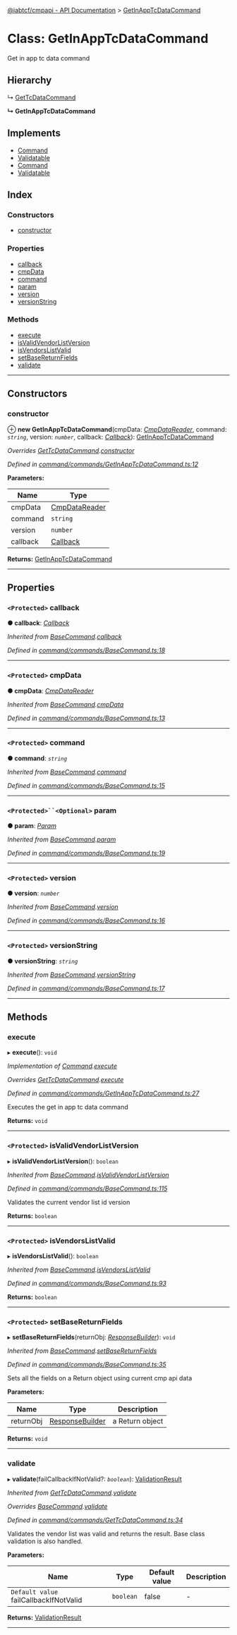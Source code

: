 [@iabtcf/cmpapi - API Documentation](../README.md) > [GetInAppTcDataCommand](../classes/getinapptcdatacommand.md)

# Class: GetInAppTcDataCommand

Get in app tc data command

## Hierarchy

↳  [GetTcDataCommand](gettcdatacommand.md)

**↳ GetInAppTcDataCommand**

## Implements

* [Command](../interfaces/command.md)
* [Validatable](../interfaces/validatable.md)
* [Command](../interfaces/command.md)
* [Validatable](../interfaces/validatable.md)

## Index

### Constructors

* [constructor](getinapptcdatacommand.md#constructor)

### Properties

* [callback](getinapptcdatacommand.md#callback)
* [cmpData](getinapptcdatacommand.md#cmpdata)
* [command](getinapptcdatacommand.md#command)
* [param](getinapptcdatacommand.md#param)
* [version](getinapptcdatacommand.md#version)
* [versionString](getinapptcdatacommand.md#versionstring)

### Methods

* [execute](getinapptcdatacommand.md#execute)
* [isValidVendorListVersion](getinapptcdatacommand.md#isvalidvendorlistversion)
* [isVendorsListValid](getinapptcdatacommand.md#isvendorslistvalid)
* [setBaseReturnFields](getinapptcdatacommand.md#setbasereturnfields)
* [validate](getinapptcdatacommand.md#validate)

---

## Constructors

<a id="constructor"></a>

###  constructor

⊕ **new GetInAppTcDataCommand**(cmpData: *[CmpDataReader](../interfaces/cmpdatareader.md)*, command: *`string`*, version: *`number`*, callback: *[Callback](callback.md)*): [GetInAppTcDataCommand](getinapptcdatacommand.md)

*Overrides [GetTcDataCommand](gettcdatacommand.md).[constructor](gettcdatacommand.md#constructor)*

*Defined in [command/commands/GetInAppTcDataCommand.ts:12](https://github.com/chrispaterson/iabtcf/blob/a518601/modules/cmpapi/src/command/commands/GetInAppTcDataCommand.ts#L12)*

**Parameters:**

| Name | Type |
| ------ | ------ |
| cmpData | [CmpDataReader](../interfaces/cmpdatareader.md) |
| command | `string` |
| version | `number` |
| callback | [Callback](callback.md) |

**Returns:** [GetInAppTcDataCommand](getinapptcdatacommand.md)

___

## Properties

<a id="callback"></a>

### `<Protected>` callback

**● callback**: *[Callback](callback.md)*

*Inherited from [BaseCommand](basecommand.md).[callback](basecommand.md#callback)*

*Defined in [command/commands/BaseCommand.ts:18](https://github.com/chrispaterson/iabtcf/blob/a518601/modules/cmpapi/src/command/commands/BaseCommand.ts#L18)*

___
<a id="cmpdata"></a>

### `<Protected>` cmpData

**● cmpData**: *[CmpDataReader](../interfaces/cmpdatareader.md)*

*Inherited from [BaseCommand](basecommand.md).[cmpData](basecommand.md#cmpdata)*

*Defined in [command/commands/BaseCommand.ts:13](https://github.com/chrispaterson/iabtcf/blob/a518601/modules/cmpapi/src/command/commands/BaseCommand.ts#L13)*

___
<a id="command"></a>

### `<Protected>` command

**● command**: *`string`*

*Inherited from [BaseCommand](basecommand.md).[command](basecommand.md#command)*

*Defined in [command/commands/BaseCommand.ts:15](https://github.com/chrispaterson/iabtcf/blob/a518601/modules/cmpapi/src/command/commands/BaseCommand.ts#L15)*

___
<a id="param"></a>

### `<Protected>``<Optional>` param

**● param**: *[Param](../#param)*

*Inherited from [BaseCommand](basecommand.md).[param](basecommand.md#param)*

*Defined in [command/commands/BaseCommand.ts:19](https://github.com/chrispaterson/iabtcf/blob/a518601/modules/cmpapi/src/command/commands/BaseCommand.ts#L19)*

___
<a id="version"></a>

### `<Protected>` version

**● version**: *`number`*

*Inherited from [BaseCommand](basecommand.md).[version](basecommand.md#version)*

*Defined in [command/commands/BaseCommand.ts:16](https://github.com/chrispaterson/iabtcf/blob/a518601/modules/cmpapi/src/command/commands/BaseCommand.ts#L16)*

___
<a id="versionstring"></a>

### `<Protected>` versionString

**● versionString**: *`string`*

*Inherited from [BaseCommand](basecommand.md).[versionString](basecommand.md#versionstring)*

*Defined in [command/commands/BaseCommand.ts:17](https://github.com/chrispaterson/iabtcf/blob/a518601/modules/cmpapi/src/command/commands/BaseCommand.ts#L17)*

___

## Methods

<a id="execute"></a>

###  execute

▸ **execute**(): `void`

*Implementation of [Command](../interfaces/command.md).[execute](../interfaces/command.md#execute)*

*Overrides [GetTcDataCommand](gettcdatacommand.md).[execute](gettcdatacommand.md#execute)*

*Defined in [command/commands/GetInAppTcDataCommand.ts:27](https://github.com/chrispaterson/iabtcf/blob/a518601/modules/cmpapi/src/command/commands/GetInAppTcDataCommand.ts#L27)*

Executes the get in app tc data command

**Returns:** `void`

___
<a id="isvalidvendorlistversion"></a>

### `<Protected>` isValidVendorListVersion

▸ **isValidVendorListVersion**(): `boolean`

*Inherited from [BaseCommand](basecommand.md).[isValidVendorListVersion](basecommand.md#isvalidvendorlistversion)*

*Defined in [command/commands/BaseCommand.ts:115](https://github.com/chrispaterson/iabtcf/blob/a518601/modules/cmpapi/src/command/commands/BaseCommand.ts#L115)*

Validates the current vendor list id version

**Returns:** `boolean`

___
<a id="isvendorslistvalid"></a>

### `<Protected>` isVendorsListValid

▸ **isVendorsListValid**(): `boolean`

*Inherited from [BaseCommand](basecommand.md).[isVendorsListValid](basecommand.md#isvendorslistvalid)*

*Defined in [command/commands/BaseCommand.ts:93](https://github.com/chrispaterson/iabtcf/blob/a518601/modules/cmpapi/src/command/commands/BaseCommand.ts#L93)*

**Returns:** `boolean`

___
<a id="setbasereturnfields"></a>

### `<Protected>` setBaseReturnFields

▸ **setBaseReturnFields**(returnObj: *[ResponseBuilder](responsebuilder.md)*): `void`

*Inherited from [BaseCommand](basecommand.md).[setBaseReturnFields](basecommand.md#setbasereturnfields)*

*Defined in [command/commands/BaseCommand.ts:35](https://github.com/chrispaterson/iabtcf/blob/a518601/modules/cmpapi/src/command/commands/BaseCommand.ts#L35)*

Sets all the fields on a Return object using current cmp api data

**Parameters:**

| Name | Type | Description |
| ------ | ------ | ------ |
| returnObj | [ResponseBuilder](responsebuilder.md) |  a Return object |

**Returns:** `void`

___
<a id="validate"></a>

###  validate

▸ **validate**(failCallbackIfNotValid?: *`boolean`*): [ValidationResult](../interfaces/validationresult.md)

*Inherited from [GetTcDataCommand](gettcdatacommand.md).[validate](gettcdatacommand.md#validate)*

*Overrides [BaseCommand](basecommand.md).[validate](basecommand.md#validate)*

*Defined in [command/commands/GetTcDataCommand.ts:34](https://github.com/chrispaterson/iabtcf/blob/a518601/modules/cmpapi/src/command/commands/GetTcDataCommand.ts#L34)*

Validates the vendor list was valid and returns the result. Base class validation is also handled.

**Parameters:**

| Name | Type | Default value | Description |
| ------ | ------ | ------ | ------ |
| `Default value` failCallbackIfNotValid | `boolean` | false |  \- |

**Returns:** [ValidationResult](../interfaces/validationresult.md)

___

